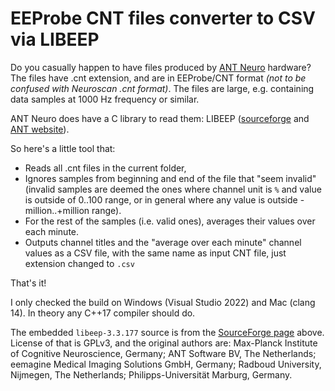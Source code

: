 # EEProbe CNT files converter to CSV via LIBEEP

Do you casually happen to have files produced by [ANT Neuro](https://ant-neuro.com/about-ant) hardware? The files have
.cnt extension, and are in EEProbe/CNT format _(not to be confused with Neuroscan .cnt format)_. The files are large, e.g.
containing data samples at 1000 Hz frequency or similar.

ANT Neuro does have a C library to read them: LIBEEP ([sourceforge](https://sourceforge.net/projects/libeep/) and [ANT website](http://download.ant-neuro.com/matlab/)).

So here's a little tool that:
* Reads all .cnt files in the current folder,
* Ignores samples from beginning and end of the file that "seem invalid" (invalid samples are deemed the ones where channel unit is `%` and value
  is outside of 0..100 range, or in general where any value is outside -million..+million range).
* For the rest of the samples (i.e. valid ones), averages their values over each minute.
* Outputs channel titles and the "average over each minute" channel values as a CSV file, with the same name as input CNT file, just extension changed to `.csv`

That's it!

I only checked the build on Windows (Visual Studio 2022) and Mac (clang 14). In theory any C++17 compiler should do.

The embedded `libeep-3.3.177` source is from the [SourceForge page](https://sourceforge.net/projects/libeep/) above. License of that is GPLv3, and the original authors are: Max-Planck Institute of Cognitive Neuroscience, Germany; ANT Software BV, The Netherlands; eemagine Medical Imaging Solutions GmbH, Germany; Radboud University, Nijmegen, The Netherlands; Philipps-Universität Marburg, Germany.
